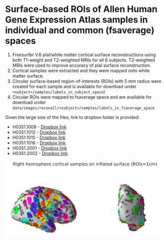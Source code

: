 # Surface-based ROIs of Allen Human Gene Expression Atlas samples in individual and common (fsaverage) spaces
1. Freesurfer V.6 pial/white matter cortical surface reconstructions using both T1-weight and T2-weighted MRIs for all 6 subjects. T2-weighted MRIs were used to improve accuracy of pial surface reconstruction.
2. Cortical samples were extracted and they were mapped onto white matter surface.
3. Circular surface-based region-of-interests (ROIs) with 5 mm radius were created for each sample and is available for download under ```<subject>/samples/labels_in_subject_space```)
4. Circular ROIs were mapped to fsaverage space and are available for download under ```data/images/reconall/<subject>/samples/labels_in_fsaverage_space```

Given the large size of the files, link to dropbox folder is provided: 

- H0351.1009 - [Dropbox link](https://www.dropbox.com/scl/fi/iknmg48s01s70ei0zpmoz/H0351.1009.zip?rlkey=ulxf762jjdkheril5mu7wjjbj&dl=0) 
- H0351.1012 - [Dropbox link](https://www.dropbox.com/scl/fi/fdfuqdxt8fxwanuyo5410/H0351.1015.zip?rlkey=khy0966y3nf4iu55y78kj325v&dl=0)
- H0351.1015 - [Dropbox link](https://www.dropbox.com/scl/fi/fdfuqdxt8fxwanuyo5410/H0351.1015.zip?rlkey=khy0966y3nf4iu55y78kj325v&dl=0)
- H0351.1016 - [Dropbox link](https://www.dropbox.com/scl/fi/52zyj7j9kiqqvazuf2664/H0351.1016.zip?rlkey=ennh8dsnrjue5q55t25y4wu6v&dl=0)
- H0351.2001 - [Dropbox link](https://www.dropbox.com/scl/fi/20ba4xq6bx90v9he1yu3x/H0351.2001.zip?rlkey=ehk0zgot9ntf5gd9ole43etpj&dl=0)
- H0351.2002 - [Dropbox link](https://www.dropbox.com/scl/fi/nmxlrxeztsahh8pz2my4e/H0351.2002.zip?rlkey=qf5pi3s3is2kp5j8erru2wpr7&dl=0)

![ROIs](figures/right_rois_1cm.png)


